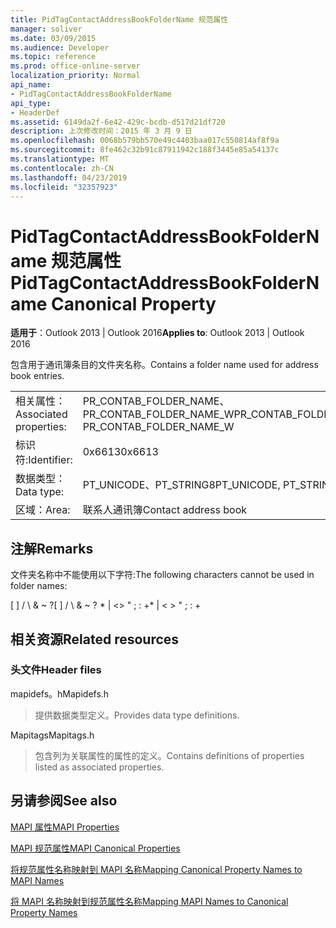 ```yaml
---
title: PidTagContactAddressBookFolderName 规范属性
manager: soliver
ms.date: 03/09/2015
ms.audience: Developer
ms.topic: reference
ms.prod: office-online-server
localization_priority: Normal
api_name:
- PidTagContactAddressBookFolderName
api_type:
- HeaderDef
ms.assetid: 6149da2f-6e42-429c-bcdb-d517d21df720
description: 上次修改时间：2015 年 3 月 9 日
ms.openlocfilehash: 0068b579bb570e49c4403baa017c550814af8f9a
ms.sourcegitcommit: 8fe462c32b91c87911942c188f3445e85a54137c
ms.translationtype: MT
ms.contentlocale: zh-CN
ms.lasthandoff: 04/23/2019
ms.locfileid: "32357923"
---
```

# <a name="pidtagcontactaddressbookfoldername-canonical-property"></a><span data-ttu-id="b8f1d-103">PidTagContactAddressBookFolderName 规范属性</span><span class="sxs-lookup"><span data-stu-id="b8f1d-103">PidTagContactAddressBookFolderName Canonical Property</span></span>

  
  
<span data-ttu-id="b8f1d-104">**适用于**：Outlook 2013 | Outlook 2016</span><span class="sxs-lookup"><span data-stu-id="b8f1d-104">**Applies to**: Outlook 2013 | Outlook 2016</span></span> 
  
<span data-ttu-id="b8f1d-105">包含用于通讯簿条目的文件夹名称。</span><span class="sxs-lookup"><span data-stu-id="b8f1d-105">Contains a folder name used for address book entries.</span></span>
  
|||
|:-----|:-----|
|<span data-ttu-id="b8f1d-106">相关属性：</span><span class="sxs-lookup"><span data-stu-id="b8f1d-106">Associated properties:</span></span>  <br/> |<span data-ttu-id="b8f1d-107">PR_CONTAB_FOLDER_NAME、PR_CONTAB_FOLDER_NAME_W</span><span class="sxs-lookup"><span data-stu-id="b8f1d-107">PR_CONTAB_FOLDER_NAME, PR_CONTAB_FOLDER_NAME_W</span></span>  <br/> |
|<span data-ttu-id="b8f1d-108">标识符:</span><span class="sxs-lookup"><span data-stu-id="b8f1d-108">Identifier:</span></span>  <br/> |<span data-ttu-id="b8f1d-109">0x6613</span><span class="sxs-lookup"><span data-stu-id="b8f1d-109">0x6613</span></span>  <br/> |
|<span data-ttu-id="b8f1d-110">数据类型：</span><span class="sxs-lookup"><span data-stu-id="b8f1d-110">Data type:</span></span>  <br/> |<span data-ttu-id="b8f1d-111">PT_UNICODE、PT_STRING8</span><span class="sxs-lookup"><span data-stu-id="b8f1d-111">PT_UNICODE, PT_STRING8</span></span>  <br/> |
|<span data-ttu-id="b8f1d-112">区域：</span><span class="sxs-lookup"><span data-stu-id="b8f1d-112">Area:</span></span>  <br/> |<span data-ttu-id="b8f1d-113">联系人通讯簿</span><span class="sxs-lookup"><span data-stu-id="b8f1d-113">Contact address book</span></span>  <br/> |
   
## <a name="remarks"></a><span data-ttu-id="b8f1d-114">注解</span><span class="sxs-lookup"><span data-stu-id="b8f1d-114">Remarks</span></span>

<span data-ttu-id="b8f1d-115">文件夹名称中不能使用以下字符:</span><span class="sxs-lookup"><span data-stu-id="b8f1d-115">The following characters cannot be used in folder names:</span></span>
  
<span data-ttu-id="b8f1d-116">[ ] / \ &amp; ~ ?</span><span class="sxs-lookup"><span data-stu-id="b8f1d-116">[ ] / \ &amp; ~ ?</span></span> <span data-ttu-id="b8f1d-117">\* | \<\> " ; : +</span><span class="sxs-lookup"><span data-stu-id="b8f1d-117">\* | \< \> " ; : +</span></span>
  
## <a name="related-resources"></a><span data-ttu-id="b8f1d-118">相关资源</span><span class="sxs-lookup"><span data-stu-id="b8f1d-118">Related resources</span></span>

### <a name="header-files"></a><span data-ttu-id="b8f1d-119">头文件</span><span class="sxs-lookup"><span data-stu-id="b8f1d-119">Header files</span></span>

<span data-ttu-id="b8f1d-120">mapidefs。h</span><span class="sxs-lookup"><span data-stu-id="b8f1d-120">Mapidefs.h</span></span>
  
> <span data-ttu-id="b8f1d-121">提供数据类型定义。</span><span class="sxs-lookup"><span data-stu-id="b8f1d-121">Provides data type definitions.</span></span>
    
<span data-ttu-id="b8f1d-122">Mapitags</span><span class="sxs-lookup"><span data-stu-id="b8f1d-122">Mapitags.h</span></span>
  
> <span data-ttu-id="b8f1d-123">包含列为关联属性的属性的定义。</span><span class="sxs-lookup"><span data-stu-id="b8f1d-123">Contains definitions of properties listed as associated properties.</span></span>
    
## <a name="see-also"></a><span data-ttu-id="b8f1d-124">另请参阅</span><span class="sxs-lookup"><span data-stu-id="b8f1d-124">See also</span></span>



[<span data-ttu-id="b8f1d-125">MAPI 属性</span><span class="sxs-lookup"><span data-stu-id="b8f1d-125">MAPI Properties</span></span>](mapi-properties.md)
  
[<span data-ttu-id="b8f1d-126">MAPI 规范属性</span><span class="sxs-lookup"><span data-stu-id="b8f1d-126">MAPI Canonical Properties</span></span>](mapi-canonical-properties.md)
  
[<span data-ttu-id="b8f1d-127">将规范属性名称映射到 MAPI 名称</span><span class="sxs-lookup"><span data-stu-id="b8f1d-127">Mapping Canonical Property Names to MAPI Names</span></span>](mapping-canonical-property-names-to-mapi-names.md)
  
[<span data-ttu-id="b8f1d-128">将 MAPI 名称映射到规范属性名称</span><span class="sxs-lookup"><span data-stu-id="b8f1d-128">Mapping MAPI Names to Canonical Property Names</span></span>](mapping-mapi-names-to-canonical-property-names.md)

